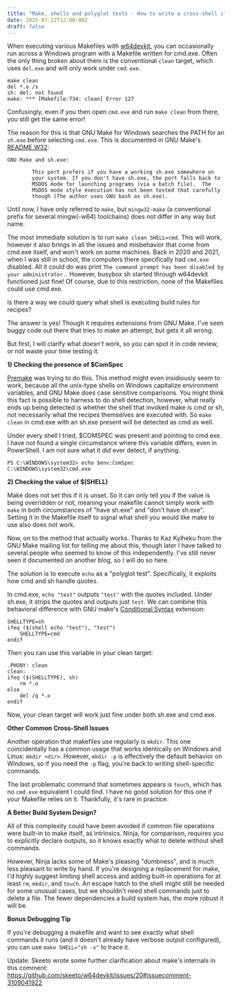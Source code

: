 ```yaml
---
title: "Make, shells and polyglot tests - How to write a cross-shell clean target."
date: 2025-07-22T12:00:00Z
draft: false
---
```


When executing various Makefiles with [w64devkit](https://github.com/skeeto/w64devkit), you can occasionally run across a Windows program with a Makefile written for cmd.exe. Often the only thing broken about them is the conventional `clean` target, which uses `del.exe` and will only work under `cmd.exe`.

```
make clean
del *.o /s
sh: del: not found
make: *** [Makefile:734: clean] Error 127
```

Confusingly, even if you then open `cmd.exe` and run `make clean` from there, you still get the same error!

The reason for this is that GNU Make for Windows searches the PATH for an `sh.exe` before selecting `cmd.exe`. This is documented in GNU Make's [README.W32](https://cgit.git.savannah.gnu.org/cgit/make.git/tree/README.W32#n175):

```
GNU Make and sh.exe:

        This port prefers if you have a working sh.exe somewhere on
        your system. If you don't have sh.exe, the port falls back to
        MSDOS mode for launching programs (via a batch file).  The
        MSDOS mode style execution has not been tested that carefully
        though (The author uses GNU bash as sh.exe).
```

Until now, I have only referred to `make`, but `mingw32-make` (a conventional prefix for several mingw(-w64) toolchains) does not differ in any way but name.

The most immediate solution is to run `make clean SHELL=cmd`. This will work, however it also brings in all the issues and misbehavior that come from cmd.exe itself, and won't work on some machines. Back in 2020 and 2021, when I was still in school, the computers there specifically had `cmd.exe` disabled. All it could do was print `The command prompt has been disabled by your administrator.`. However, busybox sh started through w64devkit functioned just fine! Of course, due to this restriction, none of the Makefiles could use cmd.exe.

Is there a way we could query what shell is executing build rules for recipes?

The answer is yes! Though it requires extensions from GNU Make. I've seen buggy code out there that tries to make an attempt, but gets it all wrong.

But first, I will clarify what *doesn't* work, so you can spot it in code review, or not waste your time testing it.

**1) Checking the presence of $ComSpec**

[Premake](https://premake.github.io) was trying to do this. This method might even insidiously seem to work, because all the unix-type shells on Windows capitalize environment variables, and GNU Make does case sensitive comparisons. You might think this fact is possible to harness to do shell detection, however, what really ends up being detected is whether the shell that invoked make is cmd or sh, not necessarily what the recipes themselves are executed with. So `make clean` in cmd.exe with an sh.exe present will be detected as cmd as well. 

Under every shell I tried, $COMSPEC was present and pointing to cmd.exe. I have not found a single circumstance where this variable differs, even in PowerShell. I am not sure what it *did* ever detect, if anything.

```
PS C:\WINDOWS\system32> echo $env:ComSpec
C:\WINDOWS\system32\cmd.exe
```

**2) Checking the value of $(SHELL)**

Make does not set this if it is unset. So it can only tell you if the value is being overridden or not, meaning your makefile cannot simply work with `make` in both circumstances of "have sh.exe" and "don't have sh.exe". Setting it in the Makefile itself to signal what shell you would like make to use also does not work.

Now, on to the method that actually works. Thanks to Kaz Kylheku from the GNU Make mailing list for telling me about this, though later I have talked to several people who seemed to know of this independently. I've still never seen it documented on another blog, so I will do so here.

The solution is to execute `echo` as a "polyglot test". Specifically, it exploits how cmd and sh handle quotes.

In cmd.exe, `echo "test"` outputs `"test"` with the quotes included. Under sh.exe, it strips the quotes and outputs just `test`. We can combine this behavioral difference with GNU make's [Conditional Syntax](https://www.gnu.org/software/make/manual/html_node/Conditional-Syntax.html) extension:

```
SHELLTYPE=sh
ifeq ($(shell echo "test"), "test")
    SHELLTYPE=cmd
endif
```

Then you can use this variable in your clean target:
```
.PHONY: clean
clean:
ifeq ($(SHELLTYPE), sh)
	rm *.o
else
	del /q *.o
endif
```

Now, your clean target will work just fine under both sh.exe and cmd.exe.

**Other Common Cross-Shell Issues**

Another operation that makefiles use regularly is `mkdir`. This one coincidentally has a common usage that works identically on Windows and Linux: `mkdir <dir>`. However, `mkdir -p` is effectively the default behavior on Windows, so if you need the `-p` flag, you're back to writing shell-specific commands.

The last problematic command that sometimes appears is `touch`, which has no `cmd.exe` equivalent I could find. I have no good solution for this one if your Makefile relies on it. Thankfully, it's rare in practice.

**A Better Build System Design?**

All of this complexity could have been avoided if common file operations were built-in to make itself, as intrinsics. Ninja, for comparison, requires you to explicitly declare outputs, so it knows exactly what to delete without shell commands.

However, Ninja lacks some of Make's pleasing "dumbness", and is much less pleasant to write by hand. If you're designing a replacement for make, I'd highly suggest limiting shell access and adding built-in operations for at least `rm`, `mkdir`, and `touch`. An escape hatch to the shell might still be needed for some unusual cases, but we shouldn't need shell commands just to delete a file. The fewer dependencies a build system has, the more robust it will be.

**Bonus Debugging Tip**

If you're debugging a makefile and want to see exactly what shell commands it runs (and it doesn't already have verbose output configured), you can use `make SHELL="sh -x"` to trace it.

Update: Skeeto wrote some further clarification about make's internals in this comment:
https://github.com/skeeto/w64devkit/issues/20#issuecomment-3109041922